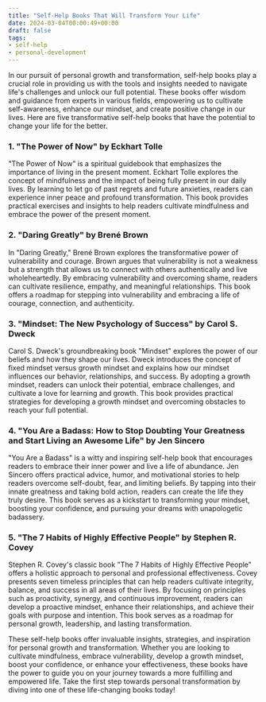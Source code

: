 ```yaml
---
title: "Self-Help Books That Will Transform Your Life"
date: 2024-03-04T00:00:49+00:00
draft: false
tags: 
- self-help
- personal-development
---
```


In our pursuit of personal growth and transformation, self-help books play a crucial role in providing us with the tools and insights needed to navigate life's challenges and unlock our full potential. These books offer wisdom and guidance from experts in various fields, empowering us to cultivate self-awareness, enhance our mindset, and create positive change in our lives. Here are five transformative self-help books that have the potential to change your life for the better.

### 1. "The Power of Now" by Eckhart Tolle

"The Power of Now" is a spiritual guidebook that emphasizes the importance of living in the present moment. Eckhart Tolle explores the concept of mindfulness and the impact of being fully present in our daily lives. By learning to let go of past regrets and future anxieties, readers can experience inner peace and profound transformation. This book provides practical exercises and insights to help readers cultivate mindfulness and embrace the power of the present moment.

### 2. "Daring Greatly" by Brené Brown

In "Daring Greatly," Brené Brown explores the transformative power of vulnerability and courage. Brown argues that vulnerability is not a weakness but a strength that allows us to connect with others authentically and live wholeheartedly. By embracing vulnerability and overcoming shame, readers can cultivate resilience, empathy, and meaningful relationships. This book offers a roadmap for stepping into vulnerability and embracing a life of courage, connection, and authenticity.

### 3. "Mindset: The New Psychology of Success" by Carol S. Dweck

Carol S. Dweck's groundbreaking book "Mindset" explores the power of our beliefs and how they shape our lives. Dweck introduces the concept of fixed mindset versus growth mindset and explains how our mindset influences our behavior, relationships, and success. By adopting a growth mindset, readers can unlock their potential, embrace challenges, and cultivate a love for learning and growth. This book provides practical strategies for developing a growth mindset and overcoming obstacles to reach your full potential.

### 4. "You Are a Badass: How to Stop Doubting Your Greatness and Start Living an Awesome Life" by Jen Sincero

"You Are a Badass" is a witty and inspiring self-help book that encourages readers to embrace their inner power and live a life of abundance. Jen Sincero offers practical advice, humor, and motivational stories to help readers overcome self-doubt, fear, and limiting beliefs. By tapping into their innate greatness and taking bold action, readers can create the life they truly desire. This book serves as a kickstart to transforming your mindset, boosting your confidence, and pursuing your dreams with unapologetic badassery.

### 5. "The 7 Habits of Highly Effective People" by Stephen R. Covey

Stephen R. Covey's classic book "The 7 Habits of Highly Effective People" offers a holistic approach to personal and professional effectiveness. Covey presents seven timeless principles that can help readers cultivate integrity, balance, and success in all areas of their lives. By focusing on principles such as proactivity, synergy, and continuous improvement, readers can develop a proactive mindset, enhance their relationships, and achieve their goals with purpose and intention. This book serves as a roadmap for personal growth, leadership, and lasting transformation.

These self-help books offer invaluable insights, strategies, and inspiration for personal growth and transformation. Whether you are looking to cultivate mindfulness, embrace vulnerability, develop a growth mindset, boost your confidence, or enhance your effectiveness, these books have the power to guide you on your journey towards a more fulfilling and empowered life. Take the first step towards personal transformation by diving into one of these life-changing books today!